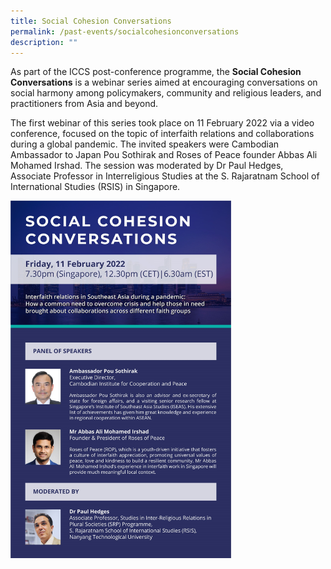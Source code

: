 ```yaml
---
title: Social Cohesion Conversations
permalink: /past-events/socialcohesionconversations
description: ""
---
```

As part of the ICCS post-conference programme, the **Social Cohesion Conversations** is a webinar series aimed at encouraging conversations on social harmony among policymakers, community and religious leaders, and practitioners from Asia and beyond.

The first webinar of this series took place on 11 February 2022 via a video conference, focused on the topic of interfaith relations and collaborations during a global pandemic. The invited speakers were Cambodian Ambassador to Japan Pou Sothirak and Roses of Peace founder Abbas Ali Mohamed Irshad. The session was moderated by Dr Paul Hedges, Associate Professor in Interreligious Studies at the S. Rajaratnam School of International Studies (RSIS) in Singapore.

<img src="/images/SocialCohesionConversations.jpg" 
     style="width:70%">